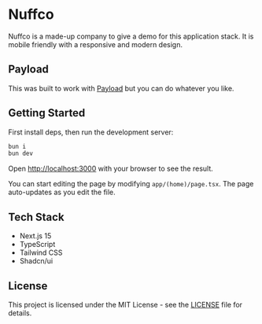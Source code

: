 # Nuffco

Nuffco is a made-up company to give a demo for this application stack. It is
mobile friendly with a responsive and modern design.

## Payload

This was built to work with [Payload](https://payloadcms.com) but you can do
whatever you like.

## Getting Started

First install deps, then run the development server:

```bash
bun i
bun dev
```

Open [http://localhost:3000](http://localhost:3000) with your browser to see the
result.

You can start editing the page by modifying `app/(home)/page.tsx`. The page
auto-updates as you edit the file.

## Tech Stack

- Next.js 15
- TypeScript
- Tailwind CSS
- Shadcn/ui

## License

This project is licensed under the MIT License - see the [LICENSE](LICENSE) file
for details.
